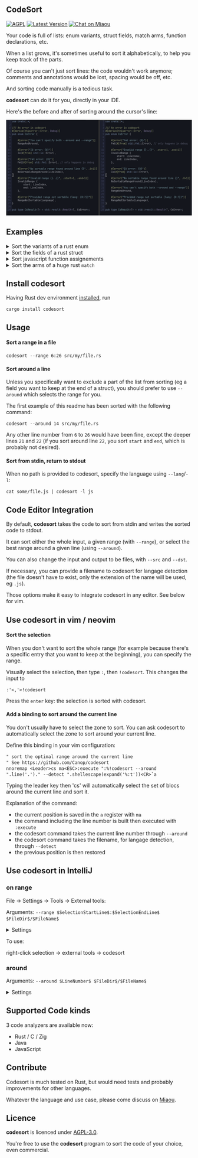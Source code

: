 ## CodeSort

[![AGPL][s2]][l2] [![Latest Version][s1]][l1] [![Chat on Miaou][s4]][l4]

[s1]: https://img.shields.io/crates/v/codesort.svg
[l1]: https://crates.io/crates/codesort

[s2]: https://img.shields.io/badge/license-AGPL-blue.svg
[l2]: LICENSE

[s4]: https://miaou.dystroy.org/static/shields/room.svg
[l4]: https://miaou.dystroy.org/3490?codesort


Your code is full of lists: enum variants, struct fields, match arms, function declarations, etc.

When a list grows, it's sometimes useful to sort it alphabetically, to help you keep track of the parts.

Of course you can't just sort lines: the code wouldn't work anymore; comments and annotations would be lost, spacing would be off, etc.

And sorting code manually is a tedious task.

**codesort** can do it for you, directly in your IDE.

Here's the before and after of sorting around the cursor's line:

![errors](doc/errors.png)

## Examples

<details><summary>Sort the variants of a rust enum</summary>
<img src=doc/cmd_result.png>
</details>

<details><summary>Sort the fields of a rust struct</summary>
<img src=doc/job.png>
</details>

<details><summary>Sort javascript function assignements</summary>
<img src=doc/notifs.png>
<i>Here, the range to sort has been visually selected.</i>
</details>

<details><summary>Sort the arms of a huge rust <code>match</code></summary>
<img src=doc/on_internal.png>
</details>

## Install codesort

Having Rust dev environment [installed](https://rustup.rs), run

```
cargo install codesort
```

## Usage

#### Sort a range in a file

```
codesort --range 6:26 src/my/file.rs
```

#### Sort around a line

Unless you specifically want to exclude a part of the list from sorting (eg a field you want to keep at the end of a struct), you should prefer to use `--around` which selects the range for you.

The first example of this readme has been sorted with the following command:

```
codesort --around 14 src/my/file.rs
```

Any other line number from `6` to `26` would have been fine, except the deeper lines `21` and `22`
(if you sort around line `22`, you sort `start` and `end`, which is probably not desired).

#### Sort from stdin, return to stdout

When no path is provided to codesort, specify the language using `--lang`/`-l`:

```
cat some/file.js | codesort -l js
```

## Code Editor Integration

By default, **codesort** takes the code to sort from stdin and writes the sorted code to stdout.

It can sort either the whole input, a given range (with `--range`), or select the best range around a given line (using `--around`).

You can also change the input and output to be files, with `--src` and `--dst`.

If necessary, you can provide a filename to codesort for langage detection (the file doesn't have to exist, only the extension of the name will be used, eg `.js`).

Those options make it easy to integrate codesort in any editor. See below for vim.

## Use codesort in vim / neovim

#### Sort the selection

When you don't want to sort the whole range (for example because there's a specific entry that you want to keep at the beginning), you can specify the range.

Visually select the selection, then type `:`, then `!codesort`.
This changes the input to

```
:'<,'>!codesort
```

Press the `enter` key: the selection is sorted with codesort.

#### Add a binding to sort around the current line

You don't usually have to select the zone to sort.
You can ask codesort to automatically select the zone to sort around your current line.

Define this binding in your vim configuration:

```
" sort the optimal range around the current line
" See https://github.com/Canop/codesort
nnoremap <Leader>cs ma<ESC>:execute ":%!codesort --around ".line('.')." --detect ".shellescape(expand('%:t'))<CR>`a

```

Typing the leader key then 'cs' will automatically select the set of blocs around the current line and sort it.

Explanation of the command:

* the current position is saved in the `a` register with `ma`
* the command including the line number is built then executed with `:execute`
* the codesort command takes the current line number through `--around`
* the codesort command takes the filename, for langage detection, through `--detect`
* the previous position is then restored

## Use codesort in IntelliJ

### on range

File -> Settings -> Tools -> External tools:

Arguments: `--range $SelectionStartLine$:$SelectionEndLine$ $FileDir$/$FileName$`

<details><summary>Settings</summary>
<img src=doc/intellij-range.png>
</details>


To use:

right-click selection -> external tools -> codesort

### around

Arguments: `--around $LineNumber$ $FileDir$/$FileName$`

<details><summary>Settings</summary>
<img src=doc/intellij-around.png>
</details>

## Supported Code kinds

3 code analyzers are available now:

* Rust / C / Zig
* Java
* JavaScript

## Contribute

Codesort is much tested on Rust, but would need tests and probably improvements for other languages.

Whatever the language and use case, please come discuss on [Miaou](https://miaou.dystroy.org/3768).

## Licence

**codesort** is licenced under [AGPL-3.0](https://www.gnu.org/licenses/agpl-3.0.en.html).

You're free to use the **codesort** program to sort the code of your choice, even commercial.
